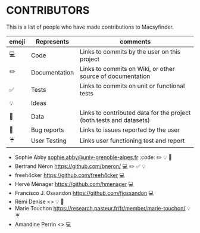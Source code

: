 CONTRIBUTORS
============

This is a list of people who have made contributions to Macsyfinder.


| emoji             | Represents    | comments |
|-------------------|---------------|----------|
|:computer:         | Code          | Links to commits by the user on this project     |
|:pencil2:          | Documentation | Links to commits on Wiki, or other source of documentation      |
|:white_check_mark: | Tests         | Links to commits on unit or functional tests         |
|:bulb:             | Ideas         |          |
|:file_folder:      | Data          | Links to contributed data for the project (both tests and datasets)         |
|:bug:              | Bug reports   | Links to issues reported by the user         |
|:umbrella:         | User Testing  | Links user functioning test and report  |


* Sophie Abby <sophie.abby@univ-grenoble-alpes.fr> :code: :pencil2: :bulb: :file_folder:
* Bertrand Néron <https://github.com/bneron/> :computer: :pencil2: :white_check_mark: :bulb:
* freeh4cker <https://github.com/freeh4cker> :computer:
* Hervé Ménager <https://github.com/hmenager> :computer:
* Francisco J. Ossandon <https://github.com/fjossandon> :computer:
* Rémi Denise <> :bulb: :file_folder:
* Marie Touchon <https://research.pasteur.fr/fr/member/marie-touchon/> :bulb: :umbrella:
* Amandine Perrin <> :computer: